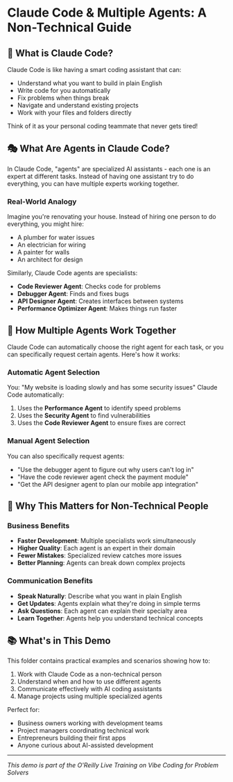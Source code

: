 # Claude Code & Multiple Agents: A Non-Technical Guide

## 🤖 What is Claude Code?

Claude Code is like having a smart coding assistant that can:
- Understand what you want to build in plain English
- Write code for you automatically
- Fix problems when things break
- Navigate and understand existing projects
- Work with your files and folders directly

Think of it as your personal coding teammate that never gets tired!

## 🎭 What Are Agents in Claude Code?

In Claude Code, "agents" are specialized AI assistants - each one is an expert at different tasks. Instead of having one assistant try to do everything, you can have multiple experts working together.

### Real-World Analogy
Imagine you're renovating your house. Instead of hiring one person to do everything, you might hire:
- A plumber for water issues
- An electrician for wiring
- A painter for walls
- An architect for design

Similarly, Claude Code agents are specialists:
- **Code Reviewer Agent**: Checks code for problems
- **Debugger Agent**: Finds and fixes bugs
- **API Designer Agent**: Creates interfaces between systems
- **Performance Optimizer Agent**: Makes things run faster

## 🔄 How Multiple Agents Work Together

Claude Code can automatically choose the right agent for each task, or you can specifically request certain agents. Here's how it works:

### Automatic Agent Selection
You: "My website is loading slowly and has some security issues"
Claude Code automatically:
1. Uses the **Performance Agent** to identify speed problems
2. Uses the **Security Agent** to find vulnerabilities
3. Uses the **Code Reviewer Agent** to ensure fixes are correct

### Manual Agent Selection  
You can also specifically request agents:
- "Use the debugger agent to figure out why users can't log in"
- "Have the code reviewer agent check the payment module"
- "Get the API designer agent to plan our mobile app integration"

## 🎯 Why This Matters for Non-Technical People

### Business Benefits
- **Faster Development**: Multiple specialists work simultaneously
- **Higher Quality**: Each agent is an expert in their domain
- **Fewer Mistakes**: Specialized review catches more issues
- **Better Planning**: Agents can break down complex projects

### Communication Benefits
- **Speak Naturally**: Describe what you want in plain English
- **Get Updates**: Agents explain what they're doing in simple terms
- **Ask Questions**: Each agent can explain their specialty area
- **Learn Together**: Agents help you understand technical concepts

## 📚 What's in This Demo

This folder contains practical examples and scenarios showing how to:
1. Work with Claude Code as a non-technical person
2. Understand when and how to use different agents
3. Communicate effectively with AI coding assistants
4. Manage projects using multiple specialized agents

Perfect for:
- Business owners working with development teams
- Project managers coordinating technical work  
- Entrepreneurs building their first apps
- Anyone curious about AI-assisted development

---

*This demo is part of the O'Reilly Live Training on Vibe Coding for Problem Solvers*